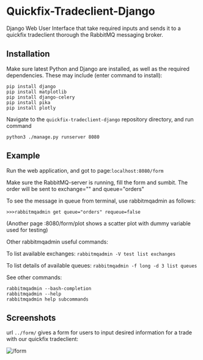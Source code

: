 # Quickfix-Tradeclient-Django
Django Web User Interface that take required inputs and sends it to a quickfix tradeclient thorough the RabbitMQ messaging broker.

Installation
------------
Make sure latest Python and Django are installed, as well as the required dependencies. These may include (enter command to install):
```
pip install django
pip install matplotlib
pip install django-celery
pip install pika
pip install plotly
```

Navigate to the `quickfix-tradeclient-django` repository directory, and run command

```
python3 ./manage.py runserver 8080
```

Example
-------
Run the web application, and got to page:`localhost:8080/form`

Make sure the RabbitMQ-server is running, fill the form and sumbit.
The order will be sent to exchange="" and queue="orders"

To see the message in queue from terminal, use rabbitmqadmin as follows:

`>>>rabbitmqadmin get queue="orders" requeue=false`

(Another page :8080/form/plot shows a scatter plot with dummy variable used for testing)

Other rabbitmqadmin useful commands:

To list available exchanges:
`rabbitmqadmin -V test list exchanges`

To list details of available queues:
`rabbitmqadmin -f long -d 3 list queues`

See other commands:
```
rabbitmqadmin --bash-completion
rabbitmqadmin --help
rabbitmqadmin help subcommands
```

Screenshots
-----------
url `../form/` gives a form for users to input desired information for a trade with our quickfix tradeclient:

![/form](https://user-images.githubusercontent.com/40487507/43889986-39d01654-9bce-11e8-8515-2bb320bfa563.png)

